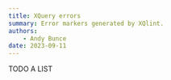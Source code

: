 ```yaml
---
title: XQuery errors
summary: Error markers generated by XQlint.
authors:
    - Andy Bunce
date: 2023-09-11
---
```

TODO A LIST
